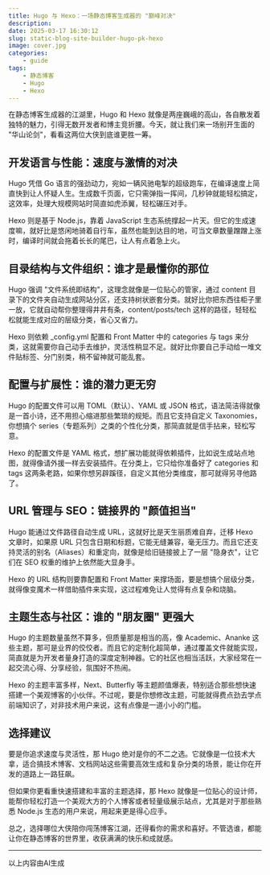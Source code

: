 ```yaml
---
title: Hugo 与 Hexo：一场静态博客生成器的 "巅峰对决"
description: 
date: 2025-03-17 16:30:12
slug: static-blog-site-builder-hugo-pk-hexo
image: cover.jpg
categories:
    - guide
tags: 
    - 静态博客
    - Hugo
    - Hexo
---
```


在静态博客生成器的江湖里，Hugo 和 Hexo 就像是两座巍峨的高山，各自散发着独特的魅力，引得无数开发者和博主竞折腰。今天，就让我们来一场别开生面的 "华山论剑"，看看这两位大侠到底谁更胜一筹。

## 开发语言与性能：速度与激情的对决

Hugo 凭借 Go 语言的强劲动力，宛如一辆风驰电掣的超级跑车，在编译速度上简直快到让人怀疑人生。生成数千页面，它只需弹指一挥间，几秒钟就能轻松搞定，这效率，处理大规模网站时简直如虎添翼，轻松碾压对手。

Hexo 则是基于 Node.js，靠着 JavaScript 生态系统撑起一片天。但它的生成速度嘛，就好比是悠闲地骑着自行车，虽然也能到达目的地，可当文章数量蹭蹭上涨时，编译时间就会拖着长长的尾巴，让人有点着急上火。

## 目录结构与文件组织：谁才是最懂你的那位

Hugo 强调 "文件系统即结构"，这理念就像是一位贴心的管家，通过 content 目录下的文件夹自动生成网站分区，还支持树状嵌套分类。就好比你把东西往柜子里一放，它就自动帮你整理得井井有条，content/posts/tech 这样的路径，轻轻松松就能生成对应的层级分类，省心又省力。

Hexo 则依赖 _config.yml 配置和 Front Matter 中的 categories 与 tags 来分类，这就需要你自己动手去维护，灵活性稍显不足。就好比你要自己手动给一堆文件贴标签、分门别类，稍不留神就可能乱套。

## 配置与扩展性：谁的潜力更无穷

Hugo 的配置文件可以用 TOML（默认）、YAML 或 JSON 格式，语法简洁得就像是一首小诗，还不用担心缩进那些繁琐的规矩。而且它支持自定义 Taxonomies，你想搞个 series（专题系列）之类的个性化分类，那简直就是信手拈来，轻松写意。

Hexo 的配置文件是 YAML 格式，想扩展功能就得依赖插件，比如说生成站点地图，就得像请外援一样去安装插件。在分类上，它只给你准备好了 categories 和 tags 这两条老路，如果你想另辟蹊径，自定义其他分类维度，那可就得另寻他路了。

## URL 管理与 SEO：链接界的 "颜值担当"

Hugo 能通过文件路径自动生成 URL，这就好比是天生丽质难自弃，迁移 Hexo 文章时，如果原 URL 只包含日期和标题，它能无缝兼容，毫无压力。而且它还支持灵活的别名（Aliases）和重定向，就像是给旧链接披上了一层 "隐身衣"，让它们在 SEO 权重的维护上依然能大显身手。

Hexo 的 URL 结构则要靠配置和 Front Matter 来撑场面，要是想搞个层级分类，就得像变魔术一样借助插件来实现，这过程难免让人觉得有点复杂和烧脑。

## 主题生态与社区：谁的 "朋友圈" 更强大

Hugo 的主题数量虽然不算多，但质量那是相当的高，像 Academic、Ananke 这些主题，那可是业界的佼佼者。而且它的定制化超简单，通过覆盖文件就能实现，简直就是为开发者量身打造的深度定制神器。它的社区也相当活跃，大家经常在一起交流心得、分享经验，氛围好不热闹。

Hexo 的主题丰富多样，Next、Butterfly 等主题颜值爆表，特别适合那些想快速搭建一个美观博客的小伙伴。不过呢，要是你想修改主题，可能就得费点劲去学点前端知识了，对非技术用户来说，这有点像是一道小小的门槛。

## 选择建议

要是你追求速度与灵活性，那 Hugo 绝对是你的不二之选。它就像是一位技术大拿，适合搞技术博客、文档网站这些需要高效生成和复杂分类的场景，能让你在开发的道路上一路狂飙。

但如果你更看重快速搭建和丰富的主题选择，那 Hexo 就像是一位贴心的设计师，能帮你轻松打造一个美观大方的个人博客或者轻量级展示站点，尤其是对于那些熟悉 Node.js 生态的用户来说，用起来更是得心应手。

总之，选择哪位大侠陪你闯荡博客江湖，还得看你的需求和喜好。不管选谁，都能让你在静态博客的世界里，收获满满的快乐和成就感。

---
以上内容由AI生成